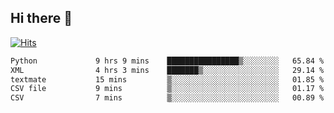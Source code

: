 ## Hi there 👋

<!--
**alihaqberdi/alihaqberdi** is a ✨ _special_ ✨ repository because its `README.md` (this file) appears on your GitHub profile.

Here are some ideas to get you started:

- 🔭 I’m currently working on ...
- 🌱 I’m currently learning ...
- 👯 I’m looking to collaborate on ...
- 🤔 I’m looking for help with ...
- 💬 Ask me about ...
- 📫 How to reach me: ...
- 😄 Pronouns: ...
- ⚡ Fun fact: ...
-->

[![Hits](https://hits.sh/github.com/alihaqberdi.svg)](https://hits.sh/github.com/alihaqberdi/)

<!--START_SECTION:waka-->

```txt
Python             9 hrs 9 mins    ████████████████▒░░░░░░░░   65.84 %
XML                4 hrs 3 mins    ███████▒░░░░░░░░░░░░░░░░░   29.14 %
textmate           15 mins         ▒░░░░░░░░░░░░░░░░░░░░░░░░   01.85 %
CSV file           9 mins          ▒░░░░░░░░░░░░░░░░░░░░░░░░   01.17 %
CSV                7 mins          ▒░░░░░░░░░░░░░░░░░░░░░░░░   00.89 %
```

<!--END_SECTION:waka-->
